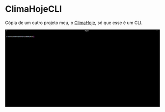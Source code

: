 # ClimaHojeCLI
Cópia de um outro projeto meu, o [ClimaHoje](https://github.com/LeandroLS/ClimaHoje), só que esse é um CLI.

![](gifExample.gif)
